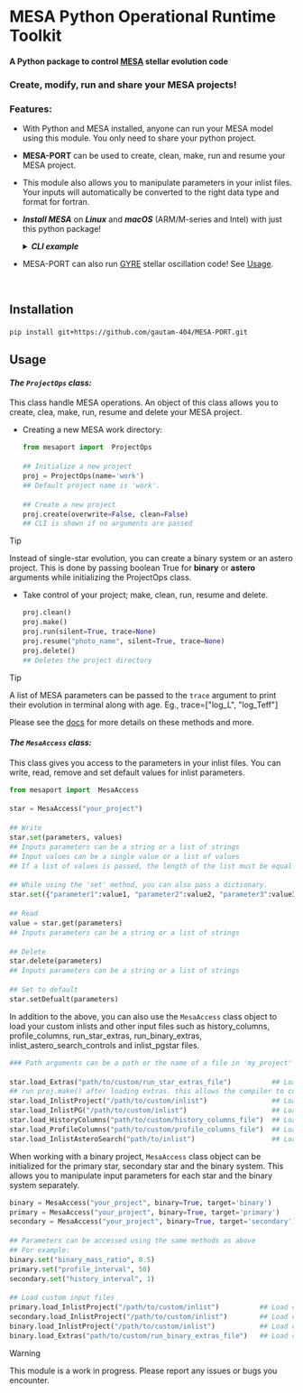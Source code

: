 # MESA Python Operational Runtime Toolkit

<!-- <a href="https://zenodo.org/badge/latestdoi/589065195"><img src="https://zenodo.org/badge/589065195.svg" alt="DOI" width=150></a> -->

#### A Python package to control [MESA](https://github.com/MESAHub/mesa) stellar evolution code


### Create, modify, run and share your MESA projects!  

### Features:

  * With Python and MESA installed, anyone can run your MESA model using this module. You only need to share your python project.

  * **MESA-PORT** can be used to create, clean, make, run and resume your MESA project.

  * This module also allows you to manipulate parameters in your inlist files. Your inputs will automatically be converted to the right data type and format for fortran. 

  * ***Install MESA*** on ***Linux*** and ***macOS*** (ARM/M-series and Intel) with just this python package!
    <details>
    <summary><b><i>CLI example</b></i></summary>
    <img src="imgs/installer.png">
    </details>

  * MESA-PORT can also run [GYRE](https://github.com/rhdtownsend/gyre) stellar oscillation code! See [Usage](#usage).

<br>

## Installation

`pip install git+https://github.com/gautam-404/MESA-PORT.git`

## Usage

#### ***The `ProjectOps` class:***
This class handle MESA operations. An object of this class allows you to create, clea, make, run, resume and delete your MESA project.
  * Creating a new MESA work directory:
    ```python
    from mesaport import  ProjectOps

    ## Initialize a new project
    proj = ProjectOps(name='work')   
    ## Default project name is 'work'. 

    ## Create a new project
    proj.create(overwrite=False, clean=False)    
    ## CLI is shown if no arguments are passed
    ```
> [!TIP]  
> Instead of single-star evolution, you can create a binary system or an astero project. This is done by passing boolean True for **binary** or **astero** arguments while initializing the ProjectOps class.
    
  * Take control of your project; make, clean, run, resume and delete.
    ```python
    proj.clean()
    proj.make()
    proj.run(silent=True, trace=None)                                    
    proj.resume("photo_name", silent=True, trace=None)
    proj.delete()                                             
    ## Deletes the project directory
    ```
> [!TIP]  
> A list of MESA parameters can be passed to the `trace` argument to print their evolution in terminal along with age. Eg., trace=["log_L", "log_Teff"]
    
  Please see the [docs](https://gautam-404.github.io/MESA-PORT/mesaport/Access/access_helper.html#toFortranType) for more details on these methods and more.
  <!-- * Run GYRE:
    ```python
    proj.runGyre("gyre/input")  
    ## "gyre/input" can either be a path to your GYRE input file
    ## or it can also be the name of a file in your_project or your_project/LOGS directory

    ## If you want to run a GYRE input file for all profile FGONG data files in your LOGS directory, 
    ## pass files="all" as an argument.
    proj.runGyre("gyre/input", files="all")

    ## If you want to run GYRE for specific FGONG files, pass file names as an argument.
    proj.runGyre("gyre/input", files=["profile1.data.FGONG", "profile2.data.FGONG"])
    ```
    GYRE can also be run for the primary or the secondary star in a binary system.
    ```python
    proj.runGyre("gyre_input.in", target="primary")  ## Target can be "primary" or "secondary"
    ``` -->

#### ***The `MesaAccess` class:***
This class gives you access to the parameters in your inlist files. You can write, read, remove and set default values for inlist parameters. 
  ```python
  from mesaport import  MesaAccess

  star = MesaAccess("your_project")

  ## Write
  star.set(parameters, values)              
  ## Inputs parameters can be a string or a list of strings
  ## Input values can be a single value or a list of values
  ## If a list of values is passed, the length of the list must be equal to the length of the parameters list.

  ## While using the 'set' method, you can also pass a dictionary.
  star.set({"parameter1":value1, "parameter2":value2, "parameter3":value3})
  
  ## Read
  value = star.get(parameters)   
  ## Inputs parameters can be a string or a list of strings

  ## Delete
  star.delete(parameters)
  ## Inputs parameters can be a string or a list of strings

  ## Set to default
  star.setDefualt(parameters)
  ```

  In addition to the above, you can also use the `MesaAccess` class object to load your custom inlists and other input files such as history_columns, profile_columns, run_star_extras, run_binary_extras, inlist_astero_search_controls and inlist_pgstar files.
  
  ```python
  ### Path arguments can be a path or the name of a file in 'my_project' directory ###

  star.load_Extras("path/to/custom/run_star_extras_file")          ## Load custom run_star_extras.f90
  ## run proj.make() after loading extras. this allows the compiler to compile with the run_star_extras file
  star.load_InlistProject("/path/to/custom/inlist")                ## Load custom inlist_project 
  star.load_InlistPG("/path/to/custom/inlist")                     ## Load custom inlist_pgstar    
  star.load_HistoryColumns("path/to/custom/history_columns_file")  ## Load custom history_columns
  star.load_ProfileColumns("path/to/custom/profile_columns_file")  ## Load custom profile_columns
  star.load_InlistAsteroSearch("path/to/inlist")                   ## Load custom inlist_astero_search_controls
  ```

  When working with a binary project, `MesaAccess` class object can be initialized for the primary star, secondary star and the binary system. This allows you to manipulate input parameters for each star and the binary system separately.
  ```python
  binary = MesaAccess("your_project", binary=True, target='binary')        ## For the binary system
  primary = MesaAccess("your_project", binary=True, target='primary')      ## For the primary star
  secondary = MesaAccess("your_project", binary=True, target='secondary')  ## For the secondary star
  
  ## Parameters can be accessed using the same methods as above
  ## For example:
  binary.set("binary_mass_ratio", 0.5)
  primary.set("profile_interval", 50)
  secondary.set("history_interval", 1)

  ## Load custom input files 
  primary.load_InlistProject("/path/to/custom/inlist")          ## Load custom 'inlist1'
  secondary.load_InlistProject("/path/to/custom/inlist")        ## Load custom 'inlist2'
  binary.load_InlistProject("/path/to/custom/inlist")           ## Load custom 'inlist_project' for the binary system
  binary.load_Extras("path/to/custom/run_binary_extras_file")   ## Load custom run_binary_extras.f90
  ```
 
> [!WARNING]
> This module is a work in progress. Please report any issues or bugs you encounter. 